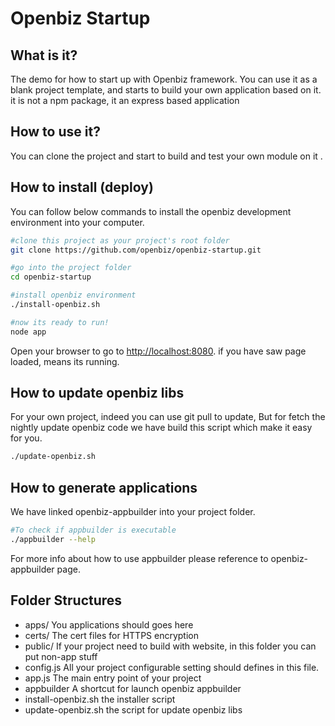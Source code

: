 Openbiz Startup
===============

What is it?
--------------------
The demo for how to start up with Openbiz framework. 
You can use it as a blank project template, and starts to build your own application based on it.
it is not a npm package, it an express based application

How to use it?
----------------------
You can clone the project and start to build and test your own module on it .

How to install (deploy)
-------------------------
You can follow below commands to install the openbiz development environment into your computer.
```sh
#clone this project as your project's root folder
git clone https://github.com/openbiz/openbiz-startup.git

#go into the project folder
cd openbiz-startup

#install openbiz environment
./install-openbiz.sh

#now its ready to run!
node app
```

Open your browser to go to [http://localhost:8080](http://localhost:8080).
if you have saw page loaded, means its running.

How to update openbiz libs
---------------------------
For your own project, indeed you can use git pull to update, 
But for fetch the nightly update openbiz code we have build this script which make it easy for you.
```sh
./update-openbiz.sh
```

How to generate applications
-----------------------------
We have linked openbiz-appbuilder into your project folder.
```sh
#To check if appbuilder is executable
./appbuilder --help
```
For more info about how to use appbuilder please reference to openbiz-appbuilder page.

Folder Structures
-----------------------------
- apps/ 		You applications should goes here
- certs/ 		The cert files for HTTPS encryption
- public/ 		If your project need to build with website, in this folder you can put non-app stuff
- config.js 	All your project configurable setting should defines in this file.
- app.js 		The main entry point of your project
- appbuilder 	A shortcut for launch openbiz appbuilder
- install-openbiz.sh 	the installer script
- update-openbiz.sh 	the script for update openbiz libs
